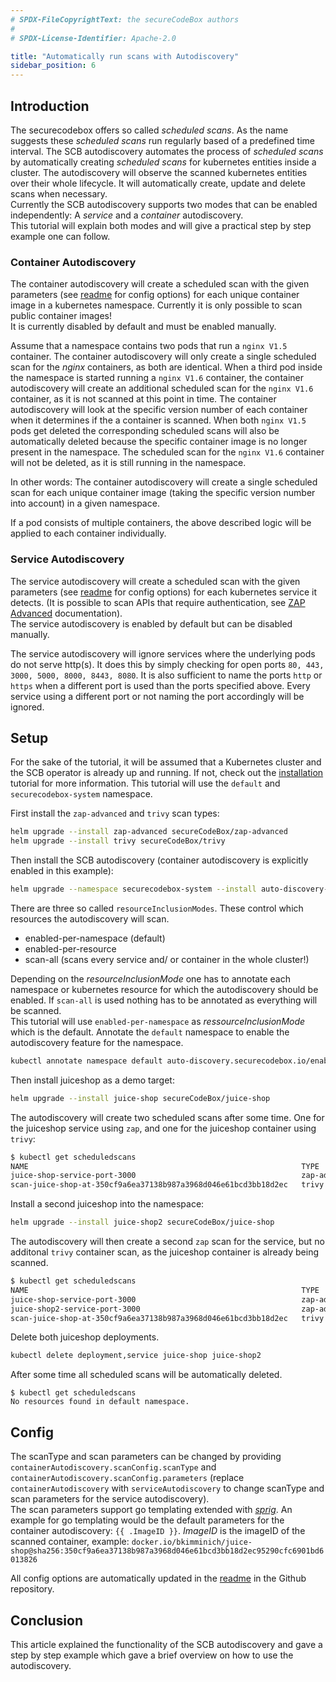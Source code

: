 ```yaml
---
# SPDX-FileCopyrightText: the secureCodeBox authors
#
# SPDX-License-Identifier: Apache-2.0

title: "Automatically run scans with Autodiscovery"
sidebar_position: 6
---
```


## Introduction
The securecodebox offers so called _scheduled scans_. As the name suggests these _scheduled scans_ run regularly based of a predefined time interval. The SCB autodiscovery automates the process of _scheduled scans_ by automatically creating _scheduled scans_ for kubernetes entities inside a cluster. The autodiscovery will observe the scanned kubernetes entities over their whole lifecycle. It will automatically create, update and delete scans when necessary.  
Currently the SCB autodiscovery supports two modes that can be enabled independently: A _service_ and a _container_ autodiscovery.  
This tutorial will explain both modes and will give a practical step by step example one can follow.

### Container Autodiscovery
The container autodiscovery will create a scheduled scan with the given parameters (see [readme](https://github.com/secureCodeBox/secureCodeBox/blob/main/auto-discovery/kubernetes/README.md) for config options)  for each unique container image in a kubernetes namespace. Currently it is only possible to scan public container images!  
It is currently disabled by default and must be enabled manually.

Assume that a namespace contains two pods that run a `nginx V1.5` container. The container autodiscovery will only create a single scheduled scan for the _nginx_ containers, as both are identical.
When a third pod inside the namespace is started running a `nginx V1.6` container, the container autodiscovery will create an additional scheduled scan for the `nginx V1.6` container, as it is not scanned at this point in time. The container autodiscovery will look at the specific version number of each container when it determines if the a container is scanned.
When both `nginx V1.5` pods get deleted the corresponding scheduled scans will also be automatically deleted because the specific container image is no longer present in the namespace.
The scheduled scan for the `nginx V1.6` container will not be deleted, as it is still running in the namespace.

In other words: The container autodiscovery will create a single scheduled scan for each unique container image (taking the specific version number into account) in a given namespace.

If a pod consists of multiple containers, the above described logic will be applied to each container individually.

### Service Autodiscovery
The service autodiscovery will create a scheduled scan with the given parameters (see [readme](https://github.com/secureCodeBox/secureCodeBox/blob/main/auto-discovery/kubernetes/README.md) for config options) for each kubernetes service it detects. (It is possible to scan APIs that require authentication, see [ZAP Advanced](../scanners/zap-advanced.md) documentation).  
The service autodiscovery is enabled by default but can be disabled manually.

The service autodiscovery will ignore services where the underlying pods do not serve http(s). It does this by simply checking for open ports `80, 443, 3000, 5000, 8000, 8443, 8080`. It is also sufficient to name the ports `http` or `https` when a different port is used than the ports specified above.
Every service using a different port or not naming the port accordingly will be ignored.

## Setup
For the sake of the tutorial, it will be assumed that a Kubernetes cluster and the SCB operator is already up and running. If not, check out the [installation](/docs/getting-started/installation/) tutorial for more information.
This tutorial will use the `default` and `securecodebox-system` namespace.

First install the `zap-advanced` and `trivy` scan types:
```bash
helm upgrade --install zap-advanced secureCodeBox/zap-advanced
helm upgrade --install trivy secureCodeBox/trivy
```

Then install the SCB autodiscovery (container autodiscovery is explicitly enabled in this example):
```bash
helm upgrade --namespace securecodebox-system --install auto-discovery-kubernetes secureCodeBox/auto-discovery-kubernetes --set config.containerAutoDiscovery.enabled=true
```

 There are three so called `resourceInclusionModes`. These control which resources the autodiscovery will scan.
- enabled-per-namespace (default)
- enabled-per-resource
- scan-all (scans every service and/ or container in the whole cluster!)

Depending on the _resourceInclusionMode_ one has to annotate each namespace or kubernetes resource for which the autodiscovery should be enabled. If `scan-all` is used nothing has to be annotated as everything will be scanned.  
This tutorial will use `enabled-per-namespace` as _ressourceInclusionMode_ which is the default.
Annotate the `default` namespace to enable the autodiscovery feature for the namespace.
```bash
kubectl annotate namespace default auto-discovery.securecodebox.io/enabled=true
```

Then install juiceshop as a demo target:
```bash
helm upgrade --install juice-shop secureCodeBox/juice-shop
```

The autodiscovery will create two scheduled scans after some time. One for the juiceshop service using `zap`, and one for the juiceshop container using `trivy`:
```bash
$ kubectl get scheduledscans
NAME                                                             TYPE                INTERVAL   FINDINGS
juice-shop-service-port-3000                                     zap-advanced-scan   168h0m0s   
scan-juice-shop-at-350cf9a6ea37138b987a3968d046e61bcd3bb18d2ec   trivy               168h0m0s   
```

Install a second juiceshop into the namespace:
```bash
helm upgrade --install juice-shop2 secureCodeBox/juice-shop
```
The autodiscovery will then create a second `zap` scan for the service, but no additonal `trivy` container scan, as the juiceshop container is already being scanned.
```bash
$ kubectl get scheduledscans
NAME                                                             TYPE                INTERVAL   FINDINGS
juice-shop-service-port-3000                                     zap-advanced-scan   168h0m0s   
juice-shop2-service-port-3000                                    zap-advanced-scan   168h0m0s   
scan-juice-shop-at-350cf9a6ea37138b987a3968d046e61bcd3bb18d2ec   trivy               168h0m0s   
```

Delete both juiceshop deployments.
```bash
kubectl delete deployment,service juice-shop juice-shop2
```
After some time all scheduled scans will be automatically deleted.
```
$ kubectl get scheduledscans
No resources found in default namespace.
```
## Config
The scanType and scan parameters can be changed by providing `containerAutodiscovery.scanConfig.scanType` and `containerAutodiscovery.scanConfig.parameters` (replace `containerAutodiscovery` with `serviceAutodiscovery` to change scanType and scan parameters for the service autodiscovery).  
The scan parameters support go templating extended with [_sprig_](https://github.com/Masterminds/sprig). An example for go templating would be the default parameters for the container autodiscovery: `{{ .ImageID }}`. _ImageID_ is the imageID of the scanned container, example: `docker.io/bkimminich/juice-shop@sha256:350cf9a6ea37138b987a3968d046e61bcd3bb18d2ec95290cfc6901bd6013826`

All config options are automatically updated in the [readme](https://github.com/secureCodeBox/secureCodeBox/blob/main/auto-discovery/kubernetes/README.md) in the Github repository.


## Conclusion
This article explained the functionality of the SCB autodiscovery and gave a step by step example which gave a brief overview on how to use the autodiscovery.